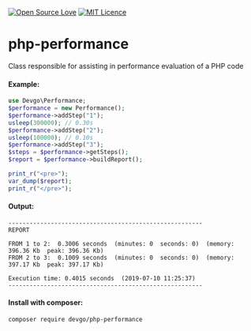 [![Open Source Love](https://badges.frapsoft.com/os/v2/open-source.svg?v=103)](https://github.com/ellerbrock/open-source-badges/)
[![MIT Licence](https://badges.frapsoft.com/os/mit/mit.svg?v=103)](https://opensource.org/licenses/mit-license.php)

# php-performance

Class responsible for assisting in performance evaluation of a PHP code

#### Example:

```php
use Devgo\Performance;
$performance = new Performance();
$performance->addStep("1");
usleep(300000); // 0.30s
$performance->addStep("2");
usleep(100000); // 0.10s
$performance->addStep("3");
$steps = $performance->getSteps();
$report = $performance->buildReport();

print_r("<pre>");
var_dump($report);
print_r("</pre>");

```

#### Output:

```
-------------------------------------------------------
REPORT

FROM 1 to 2:  0.3006 seconds  (minutes: 0  seconds: 0)  (memory: 396.36 Kb  peak: 396.36 Kb)
FROM 2 to 3:  0.1009 seconds  (minutes: 0  seconds: 0)  (memory: 397.17 Kb  peak: 397.17 Kb)

Execution time: 0.4015 seconds  (2019-07-10 11:25:37)
-------------------------------------------------------
```

#### Install with composer:

```
composer require devgo/php-performance
```
